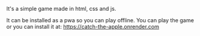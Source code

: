It's a simple game made in html, css and js.

It can be installed as a pwa so you can play offline.
You can play the game or you can install it at: https://catch-the-apple.onrender.com
